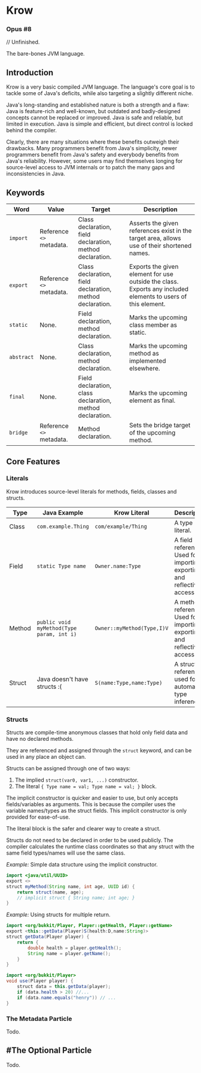Krow
=====

### Opus #8

// Unfinished.

The bare-bones JVM language.

## Introduction

Krow is a very basic compiled JVM language.
The language's core goal is to tackle some of Java's deficits, while also targeting a slightly different niche.

Java's long-standing and established nature is both a strength and a flaw: Java is feature-rich and well-known, but outdated and badly-designed concepts cannot be replaced or improved. Java is safe and reliable, but limited in execution. Java is simple and efficient, but direct control is locked behind the compiler.

Clearly, there are many situations where these benefits outweigh their drawbacks. Many programmers benefit from Java's simplicity, newer programmers benefit from Java's safety and everybody benefits from Java's reliability. However, some users may find themselves longing for source-level access to JVM internals or to patch the many gaps and inconsistencies in Java.

## Keywords

|Word|Value|Target|Description|
|----|-----------|------|-----------|
|`import`|Reference `<>` metadata.|Class declaration, field declaration, method declaration.|Asserts the given references exist in the target area, allows use of their shortened names.|
|`export`|Reference `<>` metadata.|Class declaration, field declaration, method declaration.|Exports the given element for use outside the class. Exports any included elements to users of this element.|
|`static`|None.|Field declaration, method declaration.|Marks the upcoming class member as static.|
|`abstract`|None.|Class declaration, method declaration.|Marks the upcoming method as implemented elsewhere.|
|`final`|None.|Field declaration, class declaration, method declaration.|Marks the upcoming element as final.|
|`bridge`|Reference `<>` metadata.|Method declaration.|Sets the bridge target of the upcoming method.|


## Core Features

### Literals

Krow introduces source-level literals for methods, fields, classes and structs.

|Type|Java Example|Krow Literal|Description|
|----|-------|---------|-----------|
|Class|`com.example.Thing`|`com/example/Thing`|A type literal.|
|Field|`static Type name`|`Owner.name:Type`|A field reference. Used for importing, exporting and reflective access.|
|Method|`public void myMethod(Type param, int i)`|`Owner::myMethod(Type,I)V`|A method reference. Used for importing, exporting and reflective access.|
|Struct|Java doesn't have structs :(|`S(name:Type,name:Type)`|A structure reference, used for automatic type inference.|

### Structs

Structs are compile-time anonymous classes that hold only field data and have no declared methods.

They are referenced and assigned through the `struct` keyword, and can be used in any place an object can.

Structs can be assigned through one of two ways:
1. The implied `struct(var0, var1, ...)` constructor.
2. The literal `{ Type name = val; Type name = val; }` block.

The implicit constructor is quicker and easier to use, but only accepts fields/variables as arguments. This is because the compiler uses the variable names/types as the struct fields.
This implicit constructor is only provided for ease-of-use.

The literal block is the safer and clearer way to create a struct.

Structs do not need to be declared in order to be used publicly. The compiler calculates the runtime class coordinates so that any struct with the same field types/names will use the same class.

*Example:* Simple data structure using the implicit constructor.
```java 
import <java/util/UUID>
export <>
struct myMethod(String name, int age, UUID id) {
    return struct(name, age);
    // implicit struct { String name; int age; }
}
```

*Example:* Using structs for multiple return.
```java 
import <org/bukkit/Player, Player::getHealth, Player::getName>
export <this::getData(Player)S(health:D,name:String)>
struct getData(Player player) {
    return {
        double health = player.getHealth();
        String name = player.getName();
    }
}

import <org/bukkit/Player>
void use(Player player) {
    struct data = this.getData(player);
    if (data.health > 20) //...
    if (data.name.equals("henry")) // ...
}
```


### The Metadata Particle

Todo.

## #The Optional Particle

Todo.
